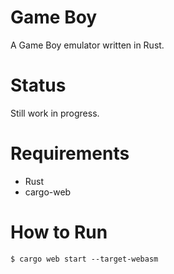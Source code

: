 # Game Boy
A Game Boy emulator written in Rust.

# Status
Still work in progress.

# Requirements
- Rust
- cargo-web

# How to Run
```
$ cargo web start --target-webasm
```
